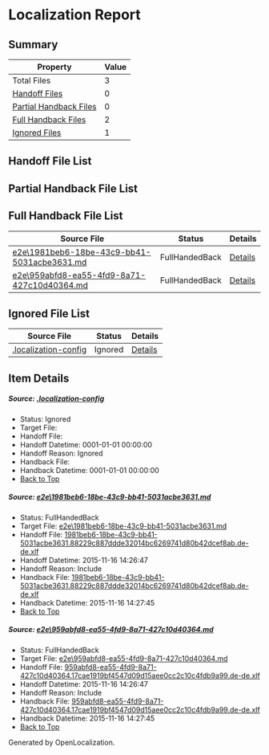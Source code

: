 # <a name='report-top'></a> Localization Report

## Summary
 Property | Value 
 -------- | ----- 
 Total Files | 3
[ Handoff Files ](#handoff-list)| 0
[ Partial Handback Files ](#partial-handback-list)| 0
[ Full Handback Files ](#full-handback-list)| 2
[ Ignored Files ](#ignored-list)| 1

## <a name='handoff-list'></a> Handoff File List

## <a name='partial-handback-list'></a> Partial Handback File List

## <a name='handback-list'></a> Full Handback File List
 Source File | Status | Details 
 ----------- | ------ | ------- 
 [e2e\1981beb6-18be-43c9-bb41-5031acbe3631.md](https://github.com/OpenLocalizationTest/oltest/blob/ad8b6911bb5bf18e97a17e2a5f6a24414bc6834b/e2e/1981beb6-18be-43c9-bb41-5031acbe3631.md) | FullHandedBack | [Details](#cefd1d4244d7256517bbb3a016db90b5697e69f41)
 [e2e\959abfd8-ea55-4fd9-8a71-427c10d40364.md](https://github.com/OpenLocalizationTest/oltest/blob/ad8b6911bb5bf18e97a17e2a5f6a24414bc6834b/e2e/959abfd8-ea55-4fd9-8a71-427c10d40364.md) | FullHandedBack | [Details](#b0467219f995d1068287f97d4a8be77896582dd32)

## <a name='ignored-list'></a> Ignored File List
 Source File | Status | Details 
 ----------- | ------ | ------- 
 [.localization-config](https://github.com/OpenLocalizationTest/oltest/blob/ad8b6911bb5bf18e97a17e2a5f6a24414bc6834b/.localization-config) | Ignored | [Details](#048a0e657b81f2e30d1cbef1ba533f0de3ca11c40)

## Item Details
##### <a name='048a0e657b81f2e30d1cbef1ba533f0de3ca11c40'></a> Source: [.localization-config](https://github.com/OpenLocalizationTest/oltest/blob/ad8b6911bb5bf18e97a17e2a5f6a24414bc6834b/.localization-config)
* Status: Ignored
* Target File: 
* Handoff File: 
* Handoff Datetime: 0001-01-01 00:00:00
* Handoff Reason: Ignored
* Handback File: 
* Handback Datetime: 0001-01-01 00:00:00
* [Back to Top](#report-top)

##### <a name='cefd1d4244d7256517bbb3a016db90b5697e69f41'></a> Source: [e2e\1981beb6-18be-43c9-bb41-5031acbe3631.md](https://github.com/OpenLocalizationTest/oltest/blob/ad8b6911bb5bf18e97a17e2a5f6a24414bc6834b/e2e/1981beb6-18be-43c9-bb41-5031acbe3631.md)
* Status: FullHandedBack
* Target File: [e2e\1981beb6-18be-43c9-bb41-5031acbe3631.md](https://github.com/OpenLocalizationTestOrg/oltest.de-de/blob/becd8ba2fc4d777b244b25801d2178d1246cb9f2/e2e/1981beb6-18be-43c9-bb41-5031acbe3631.md)
* Handoff File: [1981beb6-18be-43c9-bb41-5031acbe3631.88229c887ddde32014bc6269741d80b42dcef8ab.de-de.xlf](https://github.com/OpenLocalizationTestOrg/olhandoff/blob/935ce910a44615c0fae3304a862c3b72ca87eda5/ol-handoff/OpenLocalizationTestOrg/oltest.de-de/yanz/1981beb6-18be-43c9-bb41-5031acbe3631.88229c887ddde32014bc6269741d80b42dcef8ab.de-de.xlf)
* Handoff Datetime: 2015-11-16 14:26:47
* Handoff Reason: Include
* Handback File: [1981beb6-18be-43c9-bb41-5031acbe3631.88229c887ddde32014bc6269741d80b42dcef8ab.de-de.xlf](https://github.com/OpenLocalizationTestOrg/olhandback/blob/6d0aef309e0e308cfa4bed0fe0d8d8371100c751/ol-handback/OpenLocalizationTestOrg/oltest.de-de/yanz/1981beb6-18be-43c9-bb41-5031acbe3631.88229c887ddde32014bc6269741d80b42dcef8ab.de-de.xlf)
* Handback Datetime: 2015-11-16 14:27:45
* [Back to Top](#report-top)

##### <a name='b0467219f995d1068287f97d4a8be77896582dd32'></a> Source: [e2e\959abfd8-ea55-4fd9-8a71-427c10d40364.md](https://github.com/OpenLocalizationTest/oltest/blob/ad8b6911bb5bf18e97a17e2a5f6a24414bc6834b/e2e/959abfd8-ea55-4fd9-8a71-427c10d40364.md)
* Status: FullHandedBack
* Target File: [e2e\959abfd8-ea55-4fd9-8a71-427c10d40364.md](https://github.com/OpenLocalizationTestOrg/oltest.de-de/blob/becd8ba2fc4d777b244b25801d2178d1246cb9f2/e2e/959abfd8-ea55-4fd9-8a71-427c10d40364.md)
* Handoff File: [959abfd8-ea55-4fd9-8a71-427c10d40364.17cae1919bf4547d09d15aee0cc2c10c4fdb9a99.de-de.xlf](https://github.com/OpenLocalizationTestOrg/olhandoff/blob/935ce910a44615c0fae3304a862c3b72ca87eda5/ol-handoff/OpenLocalizationTestOrg/oltest.de-de/yanz/959abfd8-ea55-4fd9-8a71-427c10d40364.17cae1919bf4547d09d15aee0cc2c10c4fdb9a99.de-de.xlf)
* Handoff Datetime: 2015-11-16 14:26:47
* Handoff Reason: Include
* Handback File: [959abfd8-ea55-4fd9-8a71-427c10d40364.17cae1919bf4547d09d15aee0cc2c10c4fdb9a99.de-de.xlf](https://github.com/OpenLocalizationTestOrg/olhandback/blob/6d0aef309e0e308cfa4bed0fe0d8d8371100c751/ol-handback/OpenLocalizationTestOrg/oltest.de-de/yanz/959abfd8-ea55-4fd9-8a71-427c10d40364.17cae1919bf4547d09d15aee0cc2c10c4fdb9a99.de-de.xlf)
* Handback Datetime: 2015-11-16 14:27:45
* [Back to Top](#report-top)


Generated by OpenLocalization.
